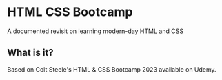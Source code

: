 # HTML CSS Bootcamp
A documented revisit on learning modern-day HTML and CSS

## What is it?
Based on Colt Steele's HTML & CSS Bootcamp 2023 available on Udemy.
